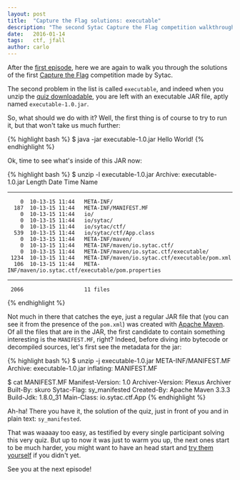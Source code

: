 ```yaml
---
layout: post
title:  "Capture the Flag solutions: executable"
description: "The second Sytac Capture the Flag competition walkthrough: of executable JARs and metadata"
date:   2016-01-14
tags:   ctf, jfall
author: carlo
---
```


After the [first episode](/engineering/2015/11/08/capture-the-flag-solution-dothash/),
here we are again to walk you through the solutions of the first [Capture the Flag](http://sytac.io/capture-the-flag.html)
competition made by Sytac.

The second problem in the list is called `executable`, and indeed when you unzip the
[quiz downloadable](http://sytac.io/assets/flag2.zip), you are left with an executable
JAR file, aptly named `executable-1.0.jar`.

So, what should we do with it? Well, the first thing is of course to try to run it,
but that won't take us much further:

{% highlight bash %}
$ java -jar executable-1.0.jar
Hello World!
{% endhighlight %}

Ok, time to see what's inside of this JAR now:

{% highlight bash %}
$ unzip -l executable-1.0.jar
Archive:  executable-1.0.jar
  Length     Date   Time    Name
 --------    ----   ----    ----
        0  10-13-15 11:44   META-INF/
      187  10-13-15 11:44   META-INF/MANIFEST.MF
        0  10-13-15 11:44   io/
        0  10-13-15 11:44   io/sytac/
        0  10-13-15 11:44   io/sytac/ctf/
      539  10-13-15 11:44   io/sytac/ctf/App.class
        0  10-13-15 11:44   META-INF/maven/
        0  10-13-15 11:44   META-INF/maven/io.sytac.ctf/
        0  10-13-15 11:44   META-INF/maven/io.sytac.ctf/executable/
     1234  10-13-15 11:44   META-INF/maven/io.sytac.ctf/executable/pom.xml
      106  10-13-15 11:44   META-INF/maven/io.sytac.ctf/executable/pom.properties
 --------                   -------
     2066                   11 files
{% endhighlight %}

Not much in there that catches the eye, just a regular JAR file that (you can see it from
the presence of the `pom.xml`) was created with [Apache Maven](https://maven.apache.org/).
Of all the files that are in the JAR, the first candidate to contain something interesting
is the `MANIFEST.MF`, right? Indeed, before diving into bytecode or decompiled sources,
let's first see the metadata for the jar:

{% highlight bash %}
$ unzip -j executable-1.0.jar META-INF/MANIFEST.MF
Archive:  executable-1.0.jar
  inflating: MANIFEST.MF

$  cat MANIFEST.MF
Manifest-Version: 1.0
Archiver-Version: Plexus Archiver
Built-By: skuro
Sytac-Flag: sy_manifested
Created-By: Apache Maven 3.3.3
Build-Jdk: 1.8.0_31
Main-Class: io.sytac.ctf.App
{% endhighlight %}

Ah-ha! There you have it, the solution of the quiz, just in front of you and in plain
text: `sy_manifested`.

That was waaaay too easy, as testified by every single participant solving this very quiz.
But up to now it was just to warm you up, the next ones start to be much harder, you might
want to have an head start and [try them yourself](http://sytac.io/capture-the-flag.html#tasks)
if you didn't yet.

See you at the next episode!
